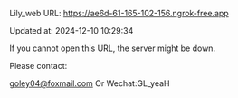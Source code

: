 Lily_web URL: https://ae6d-61-165-102-156.ngrok-free.app

Updated at: 2024-12-10 10:29:34

If you cannot open this URL, the server might be down.

Please contact: 

goley04@foxmail.com Or Wechat:GL_yeaH